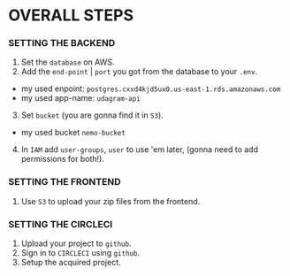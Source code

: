 # OVERALL STEPS


### SETTING THE BACKEND 
1. Set the `database` on AWS.
2. Add the `end-point` | `port` you got from the database to your `.env`.
- my used enpoint: `postgres.cxxd4kjd5ux0.us-east-1.rds.amazonaws.com`
- my used app-name: `udagram-api`
3. Set `bucket` (you are gonna find it in `S3`).
- my used bucket `nemo-bucket`
4. In `IAM` add `user-groups`, `user` to use 'em later, (gonna need to add permissions for both!).


### SETTING THE FRONTEND
1. Use `S3` to upload your zip files from the frontend. 

### SETTING THE CIRCLECI
1. Upload your project to `github`.
2. Sign in to `CIRCLECI` using `github`.
3. Setup the acquired project.